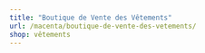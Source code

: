 ```yaml
---
title: "Boutique de Vente des Vêtements"
url: /macenta/boutique-de-vente-des-vetements/
shop: vêtements
---
```

